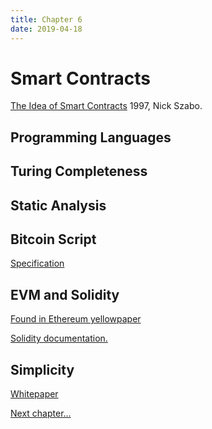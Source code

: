 ```yaml
---
title: Chapter 6
date: 2019-04-18
---
```


# Smart Contracts

[The Idea of Smart Contracts](http://www.fon.hum.uva.nl/rob/Courses/InformationInSpeech/CDROM/Literature/LOTwinterschool2006/szabo.best.vwh.net/idea.html)
1997, Nick Szabo.

## Programming Languages

## Turing Completeness

## Static Analysis

## Bitcoin Script

[Specification](https://en.bitcoin.it/wiki/Script)

## EVM and Solidity

[Found in Ethereum yellowpaper](https://ethereum.github.io/yellowpaper/paper.pdf)

[Solidity documentation.](https://solidity.readthedocs.io/en/v0.5.7/)

## Simplicity

[Whitepaper](https://blockstream.com/simplicity.pdf)

<a href="ch7.html">Next chapter...</a>

